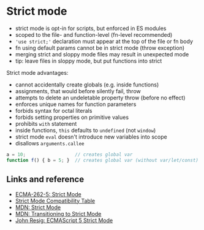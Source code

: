 # Strict mode

- strict mode is opt-in for scripts, but enforced in ES modules
- scoped to the file- and function-level (fn-level recommended)
- `'use strict;'` declaration must appear at the top of the file or fn body
- fn using default params cannot be in strict mode (throw exception)
- merging strict and sloppy mode files may result in unexpected mode
- tip: leave files in sloppy mode, but put functions into strict

Strict mode advantages:
- cannot accidentally create globals (e.g. inside functions)
- assignments, that would before silently fail, throw
- attempts to delete an undeletable property throw (before no effect)
- enforces unique names for function parameters
- forbids syntax for octal literals
- forbids setting properties on primitive values
- prohibits `with` statement
- inside functions, `this` defaults to `undefined` (not `window`)
- strict mode `eval` doesn't introduce new variables into scope
- disallows `arguments.callee`


```js
a = 10;                  // creates global var
function f() { b = 5; }  // creates global var (without var/let/const)
```


## Links and reference

- [ECMA-262-5: Strict Mode](http://dmitrysoshnikov.com/ecmascript/es5-chapter-2-strict-mode/)
- [Strict Mode Compatibility Table](http://kangax.github.io/compat-table/es5/#Strict_mode)
- [MDN: Strict Mode](https://developer.mozilla.org/en-US/docs/Web/JavaScript/Reference/Strict_mode)
- [MDN: Transitioning to Strict Mode](https://developer.mozilla.org/en-US/docs/Web/JavaScript/Reference/Strict_mode/Transitioning_to_strict_mode)
- [John Resig: ECMAScript 5 Strict Mode](http://ejohn.org/blog/ecmascript-5-strict-mode-json-and-more/)
